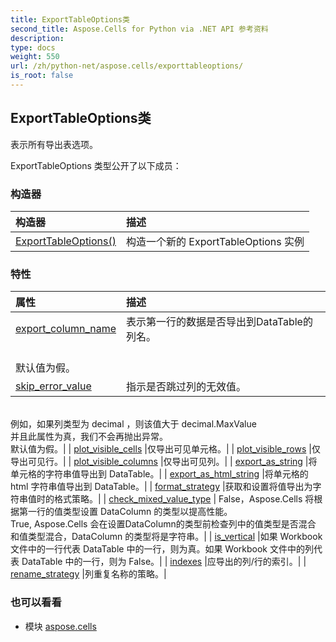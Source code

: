 ```yaml
---
title: ExportTableOptions类
second_title: Aspose.Cells for Python via .NET API 参考资料
description:
type: docs
weight: 550
url: /zh/python-net/aspose.cells/exporttableoptions/
is_root: false
---
```

## ExportTableOptions类
表示所有导出表选项。



ExportTableOptions 类型公开了以下成员：

### 构造器
|构造器|描述|
| :- | :- |
| [ExportTableOptions()](/cells/zh/python-net/aspose.cells/exporttableoptions/__init__/#) |构造一个新的 ExportTableOptions 实例|


### 特性
|属性|描述|
| :- | :- |
| [export_column_name](/cells/zh/python-net/aspose.cells/exporttableoptions/export_column_name) |表示第一行的数据是否导出到DataTable的列名。<br/>默认值为假。|
| [skip_error_value](/cells/zh/python-net/aspose.cells/exporttableoptions/skip_error_value) |指示是否跳过列的无效值。<br/>例如，如果列类型为 decimal ，则该值大于 decimal.MaxValue<br/>并且此属性为真，我们不会再抛出异常。<br/>默认值为假。|
| [plot_visible_cells](/cells/zh/python-net/aspose.cells/exporttableoptions/plot_visible_cells) |仅导出可见单元格。|
| [plot_visible_rows](/cells/zh/python-net/aspose.cells/exporttableoptions/plot_visible_rows) |仅导出可见行。|
| [plot_visible_columns](/cells/zh/python-net/aspose.cells/exporttableoptions/plot_visible_columns) |仅导出可见列。|
| [export_as_string](/cells/zh/python-net/aspose.cells/exporttableoptions/export_as_string) |将单元格的字符串值导出到 DataTable。|
| [export_as_html_string](/cells/zh/python-net/aspose.cells/exporttableoptions/export_as_html_string) |将单元格的 html 字符串值导出到 DataTable。|
| [format_strategy](/cells/zh/python-net/aspose.cells/exporttableoptions/format_strategy) |获取和设置将值导出为字符串值时的格式策略。|
| [check_mixed_value_type](/cells/zh/python-net/aspose.cells/exporttableoptions/check_mixed_value_type) | False，Aspose.Cells 将根据第一行的值类型设置 DataColumn 的类型以提高性能。<br/> True, Aspose.Cells 会在设置DataColumn的类型前检查列中的值类型是否混合<br/>和值类型混合，DataColumn 的类型将是字符串。|
| [is_vertical](/cells/zh/python-net/aspose.cells/exporttableoptions/is_vertical) |如果 Workbook 文件中的一行代表 DataTable 中的一行，则为真。如果 Workbook 文件中的列代表 DataTable 中的一行，则为 False。|
| [indexes](/cells/zh/python-net/aspose.cells/exporttableoptions/indexes) |应导出的列/行的索引。|
| [rename_strategy](/cells/zh/python-net/aspose.cells/exporttableoptions/rename_strategy) |列重复名称的策略。|



### 也可以看看
* 模块 [aspose.cells](..)
